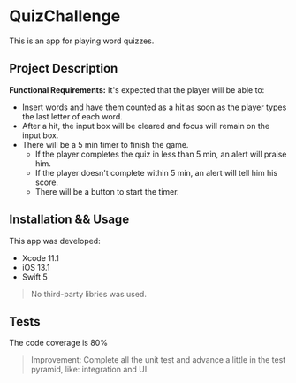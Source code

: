# QuizChallenge

This is an app for playing word quizzes.

## Project Description

**Functional Requirements:**
It's expected that the player will be able to:
- Insert words and have them counted as a hit as soon as the player types the last letter of each word.
- After a hit, the input box will be cleared and focus will remain on the input box.
- There will be a 5 min timer to finish the game.
    - If the player completes the quiz in less than 5 min, an alert will praise him.
    - If the player doesn't complete within 5 min, an alert will tell him his score.
    - There will be a button to start the timer.

## Installation && Usage

This app was developed:
- Xcode 11.1
- iOS 13.1
- Swift 5

> No third-party libries was used.

## Tests

The code coverage is 80%

> Improvement: Complete all the unit test and advance a little in the test pyramid, like: integration and UI.

